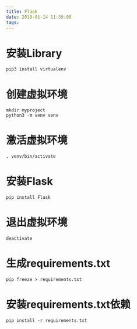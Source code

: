```yaml
---
title: Flask
date: 2019-01-14 11:39:08
tags:
---
```

# 安装Library
`pip3 install virtualenv`

# 创建虚拟环境
`mkdir myproject`  
`python3 -m venv venv`

# 激活虚拟环境
`. venv/bin/activate` 

# 安装Flask
 `pip install Flask`
 
 # 退出虚拟环境
 `deactivate`
 
 # 生成requirements.txt
 `pip freeze > requirements.txt`
 
 # 安装requirements.txt依赖
 `pip install -r requirements.txt`
